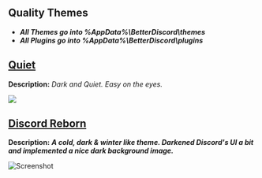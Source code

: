 ## Quality Themes
* ***All **Themes** go into %AppData%\BetterDiscord\themes***
* ***All **Plugins** go into %AppData%\BetterDiscord\plugins***



## [Quiet](https://github.com/Chaotiic/Discord-Themes/blob/master/Themes/Quiet.theme.css)

**Description:** <i>Dark and Quiet. Easy on the eyes.</i>

![](http://i.imgur.com/1iFNeOZ.png)


## [Discord Reborn](https://github.com/Chaotiic/Discord-Themes-and-Plugins/blob/master/Themes/Discord%20Reborn.theme.css)

**Description:** ***A cold, dark & winter like theme. Darkened Discord's UI a bit and implemented a nice dark background image.***


![Screenshot](https://cdn.shopify.com/s/files/1/2718/8938/files/shill7_1944x.jpg?v=1515703248)
